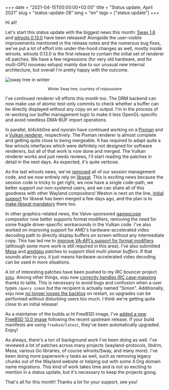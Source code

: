 +++
date = "2021-04-15T00:00:00+02:00"
title = "Status update, April 2021"
slug = "status-update-28"
lang = "en"
tags = ["status update"]
+++

Hi all!

Let's start this status update with the biggest news this month: [Sway 1.6] and
[wlroots 0.13.0] have been released! Alongside the user-visible improvements
mentioned in the release notes and the numerous bug fixes, we've put a lot of
effort into under-the-hood changes as well, mostly inside wlroots. wlroots
0.13.0 is the first release to contain the initial set of renderer v6 patches.
We have a few regressions (for very old hardware, and for multi-GPU nouveau
setups) mainly due to our unusual new internal architecture, but overall I'm
pretty happy with the outcome.

![sway tree in winter](/img/blog/2021-04-15-status-update-28/sway-winter-tree.jpg)

<center><small>Winter Sway tree, courtesy of roipoussiere</small></center>

I've continued renderer v6 efforts this month too. The DRM backend can now make
use of atomic test-only commits to check whether a buffer can be directly
displayed without any copy on an output. I'm in the process of re-working our
buffer management logic to make it less OpenGL-specific and avoid needless
DMA-BUF import operations.

In parallel, bl4ckb0ne and nyorain have continued working on a
[Pixman][Pixman renderer] and a [Vulkan renderer], respectively. The Pixman
renderer is almost complete and getting quite close to being mergeable. It has
required to adapt quite a few wlroots interfaces which were definitely not
designed for software renderers, but all of that work is now done and merged.
The Vulkan renderer works and just needs reviews, I'll start reading the
patches in detail in the next days. As expected, it's quite verbose.

As the last wlroots news, we've [removed][wlroots mandatory libseat] all of our
session management code, and we now entirely rely on [libseat]. This is
exciting news because the session code is tricky to get right, we now have a
single code-path, we better support our non-systemd users, and we can share all
of this goodness with other Wayland compositors! Weston is next on the line,
[initial support][Weston initial libseat] for libseat has been merged a few
days ago, and the plan is to [make libseat mandatory][Weston mandatory libseat]
there too.

In other graphics-related news, the Valve-sponsored [gamescope] compositor now
better supports format modifiers, removing the need for some fragile
driver-specific workarounds in the Vulkan code. I've also worked on improving
support for AMD's hardware-accelerated video decoding path to directly display
buffers on screen without any intermediate copy. This has led me to [improve
VA-API's support for format modifiers][libva modifiers] (although some more
work is still required in this area). I've also submitted
[Mesa][Mesa AMD tiled multi-planar] and [amdgpu][amdgpu tiled multi-planar]
patches to support _tiled multi-planar buffers_. If that sounds alien to you,
it just means hardware-accelerated video decoding can be used in more
situations.

A lot of interesting patches have been pushed to my IRC bouncer project [soju].
Among other things, soju now [correctly handles IRC
case-mapping][soju case-mapping] thanks to taiite. This is necessary to avoid
bugs and confusion when a user types `/query simon` but the recipient is
actually named "Simon". Additionally, soju now [no longer looses the
backlog][soju save delivery receipts] on restart, so upgrades can be performed
without disturbing users too much. I think we're getting quite close to an
initial release!

As a maintainer of the builds.sr.ht FreeBSD image, I've [added a new FreeBSD
13.0 image][builds.sr.ht freebsd 13.x] following the recent upstream release.
If your build manifests are using `freebsd/latest`, they've been automatically
upgraded. Enjoy!

As always, there's a ton of background work I've been doing as well. I've
reviewed a lot of patches across many projects (wayland-protocols, libdrm,
Mesa, various Go libraries, of course wlroots/Sway, and many more). I've been
doing more paperwork-y tasks as well, such as removing legacy chunks out of the
Wayland website or helping out with some X.Org domain name migrations. This
kind of work takes time and is not so exciting to mention in a status update,
but it's necessary to keep the projects going.

That's all for this month! Thanks a lot for your support, see you!

[Sway 1.6]: https://github.com/swaywm/sway/releases/tag/1.6
[wlroots 0.13.0]: https://github.com/swaywm/wlroots/releases/tag/0.13.0
[Pixman renderer]: https://github.com/swaywm/wlroots/pull/2661
[Vulkan renderer]: https://github.com/swaywm/wlroots/pull/2771
[libseat]: https://git.sr.ht/~kennylevinsen/seatd/
[wlroots mandatory libseat]: https://github.com/swaywm/wlroots/pull/2839
[Weston initial libseat]: https://gitlab.freedesktop.org/wayland/weston/-/merge_requests/589
[Weston mandatory libseat]: https://gitlab.freedesktop.org/wayland/weston/-/issues/488
[gamescope]: https://github.com/Plagman/gamescope
[libva modifiers]: https://github.com/intel/libva/pull/505
[Mesa AMD tiled multi-planar]: https://gitlab.freedesktop.org/mesa/mesa/-/merge_requests/10134
[amdgpu tiled multi-planar]: https://patchwork.freedesktop.org/patch/426208/
[soju]: https://soju.im/
[soju case-mapping]: https://git.sr.ht/~emersion/soju/commit/bdd0c7bc06ece87b796c5ad0d5b248d4c14fd4ef
[soju save delivery receipts]: https://git.sr.ht/~emersion/soju/commit/1e4ff49472467e1e30c897608aeddb6921dc81c7
[builds.sr.ht freebsd 13.x]: https://git.sr.ht/~sircmpwn/builds.sr.ht/commit/e11f1cff901371b118110a64703cd8a6cd6286c4
